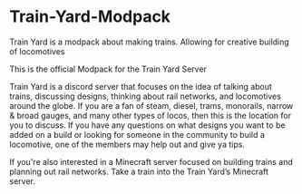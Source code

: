 # Train-Yard-Modpack
Train Yard is a modpack about making trains. Allowing for creative building of locomotives

This is the official Modpack for the Train Yard Server

Train Yard is a discord server that focuses on the idea of talking about trains, discussing designs, thinking about rail networks, and locomotives around the globe. If you are a fan of steam, diesel, trams, monorails, narrow & broad gauges, and many other types of locos, then this is the location for you to discuss. If you have any questions on what designs you want to be added on a build or looking for someone in the community to build a locomotive, one of the members may help out and give ya tips.

If you're also interested in a Minecraft server focused on building trains and planning out rail networks. Take a train into the Train Yard’s Minecraft server.

